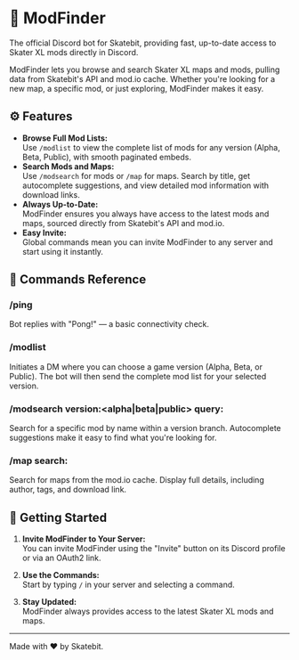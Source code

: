 # 🔎 ModFinder

The official Discord bot for Skatebit, providing fast, up-to-date access to Skater XL mods directly in Discord.

ModFinder lets you browse and search Skater XL maps and mods, pulling data from Skatebit's API and mod.io cache. Whether you're looking for a new map, a specific mod, or just exploring, ModFinder makes it easy.

## ⚙️ Features

- **Browse Full Mod Lists:**  
  Use `/modlist` to view the complete list of mods for any version (Alpha, Beta, Public), with smooth paginated embeds.
- **Search Mods and Maps:**  
  Use `/modsearch` for mods or `/map` for maps. Search by title, get autocomplete suggestions, and view detailed mod information with download links.
- **Always Up-to-Date:**  
  ModFinder ensures you always have access to the latest mods and maps, sourced directly from Skatebit's API and mod.io.
- **Easy Invite:**  
  Global commands mean you can invite ModFinder to any server and start using it instantly.

## 💬 Commands Reference

### /ping

Bot replies with "Pong!" — a basic connectivity check.

### /modlist

Initiates a DM where you can choose a game version (Alpha, Beta, or Public). The bot will then send the complete mod list for your selected version.

### /modsearch version:<alpha|beta|public> query:<mod-name>

Search for a specific mod by name within a version branch. Autocomplete suggestions make it easy to find what you're looking for.

### /map search:<map-name>

Search for maps from the mod.io cache. Display full details, including author, tags, and download link.

## 🚀 Getting Started

1. **Invite ModFinder to Your Server:**  
   You can invite ModFinder using the "Invite" button on its Discord profile or via an OAuth2 link.

2. **Use the Commands:**  
   Start by typing `/` in your server and selecting a command.

3. **Stay Updated:**  
   ModFinder always provides access to the latest Skater XL mods and maps.

---

Made with ❤️ by Skatebit.
